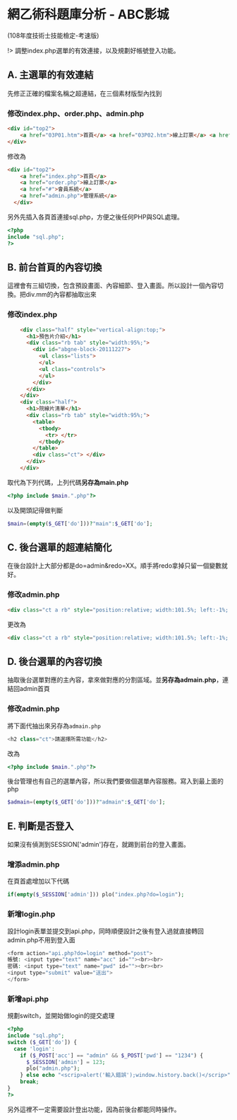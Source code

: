 # 網乙術科題庫分析 - ABC影城
(108年度技術士技能檢定-考速版)

!> 調整index.php選單的有效連接，以及規劃好帳號登入功能。

## A. 主選單的有效連結
先修正正確的檔案名稱之超連結，在三個素材版型內找到

### 修改index.php、order.php、admin.php
```html
<div id="top2">
    <a href="03P01.htm">首頁</a> <a href="03P02.htm">線上訂票</a> <a href="#">會員系統</a> <a href="03P03.htm">管理系統</a>
</div>
```

修改為

```html
<div id="top2">
    <a href="index.php">首頁</a>
    <a href="order.php">線上訂票</a>
    <a href="#">會員系統</a>
    <a href="admin.php">管理系統</a>
  </div>
```

另外先插入各頁首連接sql.php，方便之後任何PHP與SQL處理。

```php
<?php
include "sql.php";
?>
```

## B. 前台首頁的內容切換
這裡會有三組切換，包含預設畫面、內容細節、登入畫面。所以設計一個內容切換。把div.mm的內容都抽取出來

### 修改index.php
```html
    <div class="half" style="vertical-align:top;">
      <h1>預告片介紹</h1>
      <div class="rb tab" style="width:95%;">
        <div id="abgne-block-20111227">
          <ul class="lists">
          </ul>
          <ul class="controls">
          </ul>
        </div>
      </div>
    </div>
    <div class="half">
      <h1>院線片清單</h1>
      <div class="rb tab" style="width:95%;">
        <table>
          <tbody>
            <tr> </tr>
          </tbody>
        </table>
        <div class="ct"> </div>
      </div>
    </div>
```

取代為下列代碼，上列代碼**另存為main.php**

```php
<?php include $main.".php"?>
```

以及開頭記得做判斷

```php
$main=(empty($_GET['do']))?"main":$_GET['do'];
```

## C. 後台選單的超連結簡化
在後台設計上大部分都是do=admin&redo=XX。順手將redo拿掉只留一個變數就好。

### 修改admin.php
```html
<div class="ct a rb" style="position:relative; width:101.5%; left:-1%; padding:3px; top:-9px;"> <a href="?do=admin&redo=tit">網站標題管理</a>| <a href="?do=admin&redo=go">動態文字管理</a>| <a href="?do=admin&redo=rr">預告片海報管理</a>| <a href="?do=admin&redo=vv">院線片管理</a>| <a href="?do=admin&redo=order">電影訂票管理</a> </div>
```

更改為

```html
<div class="ct a rb" style="position:relative; width:101.5%; left:-1%; padding:3px; top:-9px;"> <a href="?do=tit">網站標題管理</a>| <a href="?do=go">動態文字管理</a>| <a href="?do=rr">預告片海報管理</a>| <a href="?do=vv">院線片管理</a>| <a href="?do=orderlist">電影訂票管理</a> </div>
```

## D. 後台選單的內容切換
抽取後台選單對應的主內容，拿來做對應的分割區域。並**另存為admain.php**，連結回admin首頁

### 修改admin.php
將下面代抽出來另存為`admain.php`
```php
<h2 class="ct">請選擇所需功能</h2>
```

改為

```php
<?php include $main.".php"?>
```

後台管理也有自己的選單內容，所以我們要做個選單內容服務。寫入到最上面的php
```php
$admain=(empty($_GET['do']))?"admain":$_GET['do'];
```

## E. 判斷是否登入
如果沒有偵測到SESSION\['admin'\]存在，就踢到前台的登入畫面。

### 增添admin.php
在頁首處增加以下代碼
```php
if(empty($_SESSION['admin'])) plo("index.php?do=login");
```

### 新增login.php
設計login表單並提交到api.php，同時順便設計之後有登入過就直接轉回admin.php不用到登入面

```php
<form action="api.php?do=login" method="post">
帳號: <input type="text" name="acc" id=""><br><br>
密碼: <input type="text" name="pwd" id=""><br><br>
<input type="submit" value="送出">
</form>
```

### 新增api.php
規劃switch，並開始做login的提交處理

```php
<?php
include "sql.php";
switch ($_GET['do']) {
  case 'login':
    if ($_POST['acc'] == "admin" && $_POST['pwd'] == "1234") {
      $_SESSION['admin'] = 123;
      plo("admin.php");
    } else echo "<scrip>alert('輸入錯誤');window.history.back()</scrip>";
    break;
}
?>
```
另外這裡不一定需要設計登出功能，因為前後台都能同時操作。